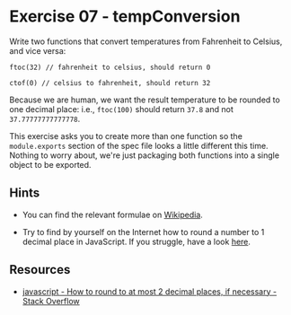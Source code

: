 # Exercise 07 - tempConversion

Write two functions that convert temperatures from Fahrenheit to Celsius, and vice versa:

```
ftoc(32) // fahrenheit to celsius, should return 0

ctof(0) // celsius to fahrenheit, should return 32
```

Because we are human, we want the result temperature to be rounded to one decimal place: i.e., `ftoc(100)` should return `37.8` and not `37.77777777777778`.

This exercise asks you to create more than one function so the `module.exports` section of the spec file looks a little different this time. Nothing to worry about, we're just packaging both functions into a single object to be exported.

## Hints

- You can find the relevant formulae on [Wikipedia](https://en.wikipedia.org/wiki/Conversion_of_units_of_temperature).

- Try to find by yourself on the Internet how to round a number to 1 decimal place in JavaScript. If you struggle, have a look [here](https://stackoverflow.com/q/7342957/5433628).

## Resources

- [javascript - How to round to at most 2 decimal places, if necessary - Stack Overflow](https://stackoverflow.com/questions/11832914/how-to-round-to-at-most-2-decimal-places-if-necessary)
